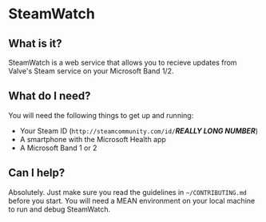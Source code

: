# SteamWatch
## What is it?
SteamWatch is a web service that allows you to recieve updates from Valve's Steam service on your Microsoft Band 1/2.

## What do I need?
You will need the following things to get up and running:
- Your Steam ID (`http://steamcommunity.com/id/`***REALLY LONG NUMBER***)
- A smartphone with the Microsoft Health app
- A Microsoft Band 1 or 2

## Can I help?
Absolutely. Just make sure you read the guidelines in `~/CONTRIBUTING.md` before you start. You will need a MEAN environment on your local machine to run and debug SteamWatch.
